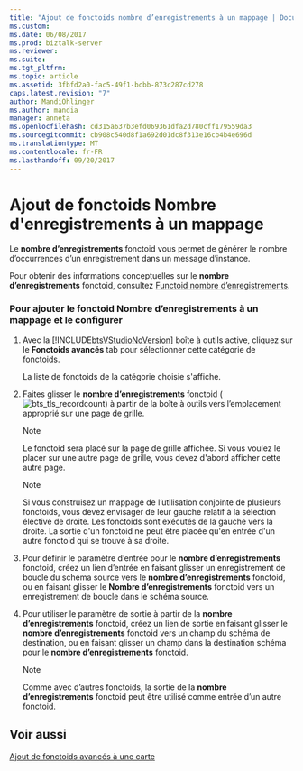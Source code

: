 ```yaml
---
title: "Ajout de fonctoids nombre d’enregistrements à un mappage | Documents Microsoft"
ms.custom: 
ms.date: 06/08/2017
ms.prod: biztalk-server
ms.reviewer: 
ms.suite: 
ms.tgt_pltfrm: 
ms.topic: article
ms.assetid: 3fbfd2a0-fac5-49f1-bcbb-873c287cd278
caps.latest.revision: "7"
author: MandiOhlinger
ms.author: mandia
manager: anneta
ms.openlocfilehash: cd315a637b3efd069361dfa2d780cff179559da3
ms.sourcegitcommit: cb908c540d8f1a692d01dc8f313e16cb4b4e696d
ms.translationtype: MT
ms.contentlocale: fr-FR
ms.lasthandoff: 09/20/2017
---
```

# <a name="how-to-add-record-count-functoids-to-a-map"></a>Ajout de fonctoids Nombre d'enregistrements à un mappage
Le **nombre d’enregistrements** fonctoid vous permet de générer le nombre d’occurrences d’un enregistrement dans un message d’instance.  
  
 Pour obtenir des informations conceptuelles sur le **nombre d’enregistrements** fonctoid, consultez [Functoid nombre d’enregistrements](../core/record-count-functoid.md).  
  
### <a name="to-add-the-record-count-functoid-to-a-map-and-configure-it"></a>Pour ajouter le fonctoid Nombre d’enregistrements à un mappage et le configurer  
  
1.  Avec la [!INCLUDE[btsVStudioNoVersion](../includes/btsvstudionoversion-md.md)] boîte à outils active, cliquez sur le **Fonctoids avancés** tab pour sélectionner cette catégorie de fonctoids.  
  
     La liste de fonctoids de la catégorie choisie s'affiche.  
  
2.  Faites glisser le **nombre d’enregistrements** fonctoid (![](../core/media/bts-tls-recordcount.gif "bts_tls_recordcount")) à partir de la boîte à outils vers l’emplacement approprié sur une page de grille.  
  
    > [!NOTE]
    >  Le fonctoid sera placé sur la page de grille affichée. Si vous voulez le placer sur une autre page de grille, vous devez d'abord afficher cette autre page.  
  
    > [!NOTE]
    >  Si vous construisez un mappage de l’utilisation conjointe de plusieurs fonctoids, vous devez envisager de leur gauche relatif à la sélection élective de droite. Les fonctoids sont exécutés de la gauche vers la droite. La sortie d'un fonctoid ne peut être placée qu'en entrée d'un autre fonctoid qui se trouve à sa droite.  
  
3.  Pour définir le paramètre d’entrée pour le **nombre d’enregistrements** fonctoid, créez un lien d’entrée en faisant glisser un enregistrement de boucle du schéma source vers le **nombre d’enregistrements** fonctoid, ou en faisant glisser le  **Nombre d’enregistrements** fonctoid vers un enregistrement de boucle dans le schéma source.  
  
4.  Pour utiliser le paramètre de sortie à partir de la **nombre d’enregistrements** fonctoid, créez un lien de sortie en faisant glisser le **nombre d’enregistrements** fonctoid vers un champ du schéma de destination, ou en faisant glisser un champ dans la destination schéma pour le **nombre d’enregistrements** fonctoid.  
  
    > [!NOTE]
    >  Comme avec d’autres fonctoids, la sortie de la **nombre d’enregistrements** fonctoid peut être utilisé comme entrée d’un autre fonctoid.  
  
## <a name="see-also"></a>Voir aussi  
 [Ajout de fonctoids avancés à une carte](../core/adding-advanced-functoids-to-a-map.md)